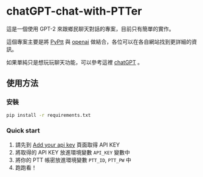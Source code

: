 # chatGPT-chat-with-PTTer

這是一個使用 GPT-2 來跟鄉民聊天對話的專案，目前只有簡單的實作。

這個專案主要是將 [PyPtt](https://pyptt.cc/) 與 [openai](https://github.com/openai/openai-python) 做結合，各位可以在各自網站找到更詳細的資訊。

如果單純只是想玩玩聊天功能，可以參考這裡 [chatGPT](https://chat.openai.com/chat/) 。

## 使用方法

### 安裝

```bash
pip install -r requirements.txt
```

### Quick start

1. 請先到 [Add your api key](https://beta.openai.com/docs/quickstart/add-your-api-key) 頁面取得 API KEY
2. 將取得的 API KEY 放進環境變數 `API_KEY` 變數中
3. 將你的 PTT 帳密放進環境變數 `PTT_ID`, `PTT_PW` 中
4. 跑跑看！

